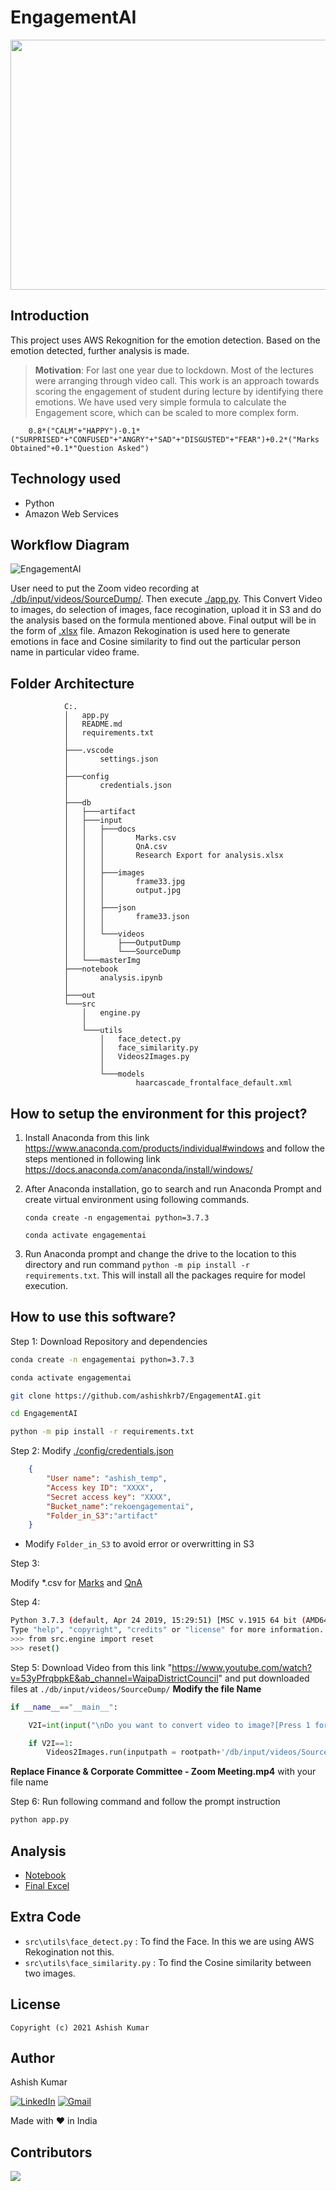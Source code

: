 # EngagementAI

<center><img src="./db/input/images/output.jpg" width="900" height="400"></center>

## Introduction
This project uses AWS Rekognition for the emotion detection. Based on the emotion detected, further analysis is made.
> **Motivation**: For last one year due to lockdown. Most of the lectures were arranging through video call. This work is an approach towards scoring the engagement of student during lecture by identifying there emotions. We have used very simple formula to calculate the Engagement score, which can be scaled to more complex form.

        0.8*("CALM"+"HAPPY")-0.1*("SURPRISED"+"CONFUSED"+"ANGRY"+"SAD"+"DISGUSTED"+"FEAR")+0.2*("Marks Obtained"+0.1*"Question Asked")


## Technology used
-   Python
-   Amazon Web Services

## Workflow Diagram
![EngagementAI](./db/input/images/EngagementAI.png)

User need to put the Zoom video recording at [./db/input/videos/SourceDump/](./db/input/videos/SourceDump/). Then execute [./app.py](./app.py). This Convert Video to images, do selection of images, face recogination, upload it in S3 and do the analysis based on the formula mentioned above. Final output will be in the form of [.xlsx](./FinalAnalysisReport.xlsx) file. Amazon Rekogination is used here to generate emotions in face and Cosine similarity to find out the particular person name in particular video frame.

## Folder Architecture

                C:.
                │   app.py
                │   README.md
                │   requirements.txt
                │
                ├───.vscode
                │       settings.json
                │
                ├───config
                │       credentials.json
                │
                ├───db
                │   ├───artifact
                │   ├───input
                │   │   ├───docs
                │   │   │       Marks.csv
                │   │   │       QnA.csv
                │   │   │       Research Export for analysis.xlsx
                │   │   │
                │   │   ├───images
                │   │   │       frame33.jpg
                │   │   │       output.jpg
                │   │   │
                │   │   ├───json
                │   │   │       frame33.json
                │   │   │
                │   │   └───videos
                │   │       ├───OutputDump
                │   │       └───SourceDump
                │   └───masterImg
                ├───notebook
                │       analysis.ipynb
                │
                ├───out
                └───src
                    │   engine.py
                    │
                    └───utils
                        │   face_detect.py
                        │   face_similarity.py
                        │   Videos2Images.py
                        │
                        └───models
                                haarcascade_frontalface_default.xml

## How to setup the environment for this project?
1. Install Anaconda from this link https://www.anaconda.com/products/individual#windows and follow the steps mentioned in following link
https://docs.anaconda.com/anaconda/install/windows/

2. After Anaconda installation, go to search and run Anaconda Prompt and create virtual environment using following commands.

    `conda create -n engagementai python=3.7.3`

    `conda activate engagementai`

3. Run Anaconda prompt and change the drive to the location to this directory and run command `python -m pip install -r requirements.txt`. This will install all the packages require for model execution.

## How to use this software?

Step 1:
Download Repository and dependencies
```bash
conda create -n engagementai python=3.7.3
```
```bash
conda activate engagementai
```

```bash
git clone https://github.com/ashishkrb7/EngagementAI.git
```
```bash
cd EngagementAI
```
```bash
python -m pip install -r requirements.txt
```
Step 2:
Modify [./config/credentials.json](./config/credentials.json)
```JSON
    {
        "User name": "ashish_temp",
        "Access key ID": "XXXX",
        "Secret access key": "XXXX",
        "Bucket_name":"rekoengagementai",
        "Folder_in_S3":"artifact"
    }
```
- Modify `Folder_in_S3` to avoid error or overwritting in S3
  
Step 3:

Modify *.csv for [Marks](./db/input/docs/Marks.csv) and [QnA](./db/input/docs/QnA.csv)

Step 4:
```bash
Python 3.7.3 (default, Apr 24 2019, 15:29:51) [MSC v.1915 64 bit (AMD64)] :: Anaconda, Inc. on win32
Type "help", "copyright", "credits" or "license" for more information.
>>> from src.engine import reset
>>> reset()
```

Step 5:
Download Video from this link "https://www.youtube.com/watch?v=53yPfrqbpkE&ab_channel=WaipaDistrictCouncil" and put downloaded files at `./db/input/videos/SourceDump/`
**Modify the file Name**
```python
if __name__=="__main__":

    V2I=int(input("\nDo you want to convert video to image?[Press 1 for Yes and 0 for No or you alread have in OutputDump folder]:"))

    if V2I==1:
        Videos2Images.run(inputpath = rootpath+'/db/input/videos/SourceDump/Finance & Corporate Committee - Zoom Meeting.mp4',fps = 100,imageExt=".jpg",OutputName=jsonFileAlias)
```
**Replace Finance & Corporate Committee - Zoom Meeting.mp4** with your file name

Step 6:
Run following command and follow the prompt instruction
```bash
python app.py
```

## Analysis

- [Notebook](./notebook/analysis.ipynb)
- [Final Excel](./FinalAnalysisReport.xlsx)

## Extra Code
-   `src\utils\face_detect.py` : To find the Face. In this we are using AWS Rekogination not this.
-   `src\utils\face_similarity.py` : To find the Cosine similarity between two images.

## License
```
Copyright (c) 2021 Ashish Kumar
```

## Author
Ashish Kumar

[![LinkedIn](https://img.shields.io/badge/-Ashish%20Kumar-blue?style=social&logo=Linkedin&logoColor=blue&link=https://www.linkedin.com/in/ashishk766/)](https://www.linkedin.com/in/ashishk766/) 
[![Gmail](https://img.shields.io/badge/-Ashish%20Kumar-c14438?style=social&logo=Gmail&logoColor=red&link=mailto:ashish.krb7@gmail.com)](mailto:ashish.krb7@gmail.com) 

Made with ❤️ in India

## Contributors

<a href="https://github.com/ashishkrb7/EngagementAI/graphs/contributors">
  <img src="https://contrib.rocks/image?repo=ashishkrb7/EngagementAI" />
</a>
